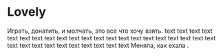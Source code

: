 # Lovely
Играть, донатить, и молчать, это все что хочу взять.
text
text
text
text
text
text
text
text
text
text
text
text
text
text
text
text
text
text
text
text
text
text
text
text
text
text
text
text
text
text
text
Меняла, как ехала
.
